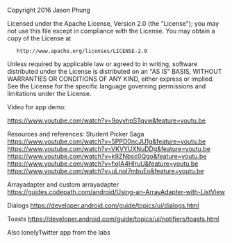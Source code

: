 
   Copyright 2016 Jason Phung

   Licensed under the Apache License, Version 2.0 (the "License");
   you may not use this file except in compliance with the License.
   You may obtain a copy of the License at

       http://www.apache.org/licenses/LICENSE-2.0

   Unless required by applicable law or agreed to in writing, software
   distributed under the License is distributed on an "AS IS" BASIS,
   WITHOUT WARRANTIES OR CONDITIONS OF ANY KIND, either express or implied.
   See the License for the specific language governing permissions and
   limitations under the License.

Video for app demo:

https://www.youtube.com/watch?v=9oyvhpSTqvw&feature=youtu.be

Resources and references:
Student Picker Saga
https://www.youtube.com/watch?v=5PPD0ncJU1g&feature=youtu.be
https://www.youtube.com/watch?v=VKVYUXNuDDg&feature=youtu.be
https://www.youtube.com/watch?v=k9ZNbsc0Qgo&feature=youtu.be
https://www.youtube.com/watch?v=fxjIA4HIruU&feature=youtu.be
https://www.youtube.com/watch?v=uLnoI7mbuEo&feature=youtu.be

Arrayadapter and custom arrayadapter
https://guides.codepath.com/android/Using-an-ArrayAdapter-with-ListView

Dialogs
https://developer.android.com/guide/topics/ui/dialogs.html

Toasts
https://developer.android.com/guide/topics/ui/notifiers/toasts.html

Also lonelyTwitter app from the labs